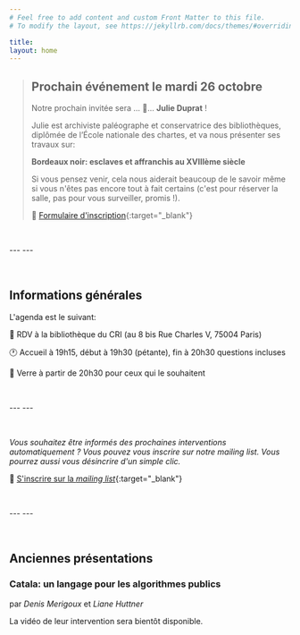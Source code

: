 ```yaml
---
# Feel free to add content and custom Front Matter to this file.
# To modify the layout, see https://jekyllrb.com/docs/themes/#overriding-theme-defaults

title: 
layout: home
---
```


>## Prochain événement le mardi 26 octobre 
>
>Notre prochain invitée sera ... 🥁... **Julie Duprat** !
>
>Julie est archiviste paléographe et conservatrice des bibliothèques, diplômée de l’École nationale des chartes, et va nous présenter ses travaux sur:
>
>**Bordeaux noir: esclaves et affranchis au XVIIIème siècle**
>
>Si vous pensez venir, cela nous aiderait beaucoup de le savoir même si vous n'êtes pas encore tout à fait certains (c'est pour réserver la salle, pas pour vous surveiller, promis !).
>
>📝 [Formulaire d'inscription](https://forms.gle/puDFQjfxodSyBej88){:target="_blank"}

<p>&nbsp;</p>
---
---

<p>&nbsp;</p>

## Informations générales 

L'agenda est le suivant:

📍 RDV à la bibliothèque du CRI (au 8 bis Rue Charles V, 75004 Paris)

🕐 Accueil à 19h15, début à 19h30 (pétante), fin à 20h30 questions incluses

🍷 Verre à partir de 20h30 pour ceux qui le souhaitent

<p>&nbsp;</p>
---
---

<p>&nbsp;</p>

*Vous souhaitez être informés des prochaines interventions automatiquement ? Vous pouvez vous inscrire sur notre mailing list. Vous pourrez aussi vous désincrire d'un simple clic.*

📝 [S'inscrire sur la *mailing list*](https://forms.gle/FN4UTvceSnc6Zb9K7){:target="_blank"}

<p>&nbsp;</p>
---
---
<p>&nbsp;</p>

## Anciennes présentations

### Catala: un langage pour les algorithmes publics

par *Denis Merigoux* et *Liane Huttner*

La vidéo de leur intervention sera bientôt disponible.